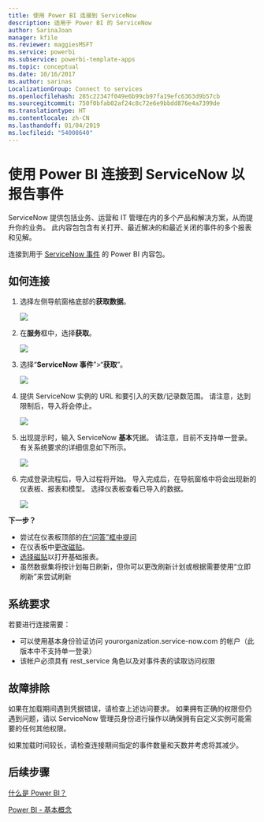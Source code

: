 ```yaml
---
title: 使用 Power BI 连接到 ServiceNow
description: 适用于 Power BI 的 ServiceNow
author: SarinaJoan
manager: kfile
ms.reviewer: maggiesMSFT
ms.service: powerbi
ms.subservice: powerbi-template-apps
ms.topic: conceptual
ms.date: 10/16/2017
ms.author: sarinas
LocalizationGroup: Connect to services
ms.openlocfilehash: 285c22347f049e6b99cb97fa19efc6363d9b57cb
ms.sourcegitcommit: 750f0bfab02af24c8c72e6e9bbdd876e4a7399de
ms.translationtype: HT
ms.contentlocale: zh-CN
ms.lasthandoff: 01/04/2019
ms.locfileid: "54008640"
---
```

# <a name="connect-to-servicenow-with-power-bi-for-incident-reporting"></a>使用 Power BI 连接到 ServiceNow 以报告事件
ServiceNow 提供包括业务、运营和 IT 管理在内的多个产品和解决方案，从而提升你的业务。 此内容包包含有关打开、最近解决的和最近关闭的事件的多个报表和见解。  

连接到用于 [ServiceNow 事件](https://app.powerbi.com/getdata/services/servicenow) 的 Power BI 内容包。

## <a name="how-to-connect"></a>如何连接
1. 选择左侧导航窗格底部的**获取数据**。
   
   ![](media/service-connect-to-servicenow/pbi_getdata.png) 
2. 在**服务**框中，选择**获取**。
   
   ![](media/service-connect-to-servicenow/pbi_getservices.png) 
3. 选择“**ServiceNow 事件**”\>“**获取**”。
   
   ![](media/service-connect-to-servicenow/connect.png)
4. 提供 ServiceNow 实例的 URL 和要引入的天数/记录数范围。 请注意，达到限制后，导入将会停止。
   
   ![](media/service-connect-to-servicenow/params.png)
5. 出现提示时，输入 ServiceNow **基本**凭据。 请注意，目前不支持单一登录。有关系统要求的详细信息如下所示。
   
   ![](media/service-connect-to-servicenow/creds.png)
6. 完成登录流程后，导入过程将开始。 导入完成后，在导航窗格中将会出现新的仪表板、报表和模型。 选择仪表板查看已导入的数据。
   
    ![](media/service-connect-to-servicenow/dashboard.png)

**下一步？**

* 尝试在仪表板顶部的[在“问答”框中提问](consumer/end-user-q-and-a.md)
* 在仪表板中[更改磁贴](service-dashboard-edit-tile.md)。
* [选择磁贴](consumer/end-user-tiles.md)以打开基础报表。
* 虽然数据集将按计划每日刷新，但你可以更改刷新计划或根据需要使用“立即刷新”来尝试刷新

## <a name="system-requirements"></a>系统要求
若要进行连接需要：  

* 可以使用基本身份验证访问 yourorganization.service-now.com 的帐户（此版本中不支持单一登录）  
* 该帐户必须具有 rest_service 角色以及对事件表的读取访问权限  

## <a name="troubleshooting"></a>故障排除
如果在加载期间遇到凭据错误，请检查上述访问要求。 如果拥有正确的权限但仍遇到问题，请以 ServiceNow 管理员身份进行操作以确保拥有自定义实例可能需要的任何其他权限。

如果加载时间较长，请检查连接期间指定的事件数量和天数并考虑将其减少。

## <a name="next-steps"></a>后续步骤
[什么是 Power BI？](power-bi-overview.md)

[Power BI - 基本概念](consumer/end-user-basic-concepts.md)

